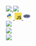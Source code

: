 

<p align="left"> 
      <a href="https://github.com/zcxw-code">
            <img src="https://readme-typing-svg.demolab.com?font=&duration=1&pause=1000&color=F7F7F7&width=100&lines=sh-3.2%23"  />
            <img src="https://readme-typing-svg.demolab.com?font=&duration=5000&pause=1000&color=F7F7F7&lines=github+profile+-u+%22zcxw-code%22"  />
          <br/>
            <img height="20" alt="python" src="https://raw.githubusercontent.com/github/explore/80688e429a7d4ef2fca1e82350fe8e3517d3494d/topics/python/python.png"/>
            <img height="20" alt="javascript" src="https://raw.githubusercontent.com/github/explore/80688e429a7d4ef2fca1e82350fe8e3517d3494d/topics/javascript/javascript.png"/>
            <img height="20" alt="php" src="https://raw.githubusercontent.com/github/explore/80688e429a7d4ef2fca1e82350fe8e3517d3494d/topics/php/php.png"/>
          <br/>
            <img src="https://github-readme-stats.vercel.app/api?username=zcxw-code&show_icons=true&theme=gotham" />
          <br/>
            <img src="https://github-readme-stats.vercel.app/api/top-langs/?username=zcxw-code&layout=compact&theme=gotham" />
          <br/>
            <img src="https://profile-counter.glitch.me/zcxw-code/count.svg" />

      
</p>
